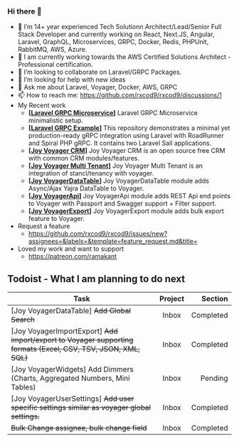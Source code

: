 ### Hi there 👋

- 🔭 I’m 14+ year experienced Tech Solutionn Architect/Lead/Senior Full Stack Developer and currently working on React, Next.JS, Angular, Laravel, GraphQL, Microservices, GRPC, Docker, Redis, PHPUnit, RabbitMQ, AWS, Azure.
- 🌱 I am currently working towards the AWS Certified Solutions Architect - Professional certification.
- 👯 I’m looking to collaborate on Laravel/GRPC Packages.
- 🤔 I’m looking for help with new ideas
- 💬 Ask me about Laravel, Voyager, Docker, AWS, GRPC
- 📫 How to reach me: https://github.com/rxcod9/rxcod9/discussions/1
- My Recent work
  - **[[Laravel GRPC Microservice](https://github.com/rxcod9/laravel-grpc-microservice)]** Laravel GRPC Microservice minimalistic setup.
  - **[[Laravel GRPC Example](https://github.com/rxcod9/laravel-grpc-example)]** This repository demonstrates a minimal yet production-ready gRPC integration using Laravel with RoadRunner and Spiral PHP gRPC. It contains two Laravel Sail applications.
  - **[[Joy Voyager CRM](https://github.com/rxcod9/joy-voyager-crm)]** Joy Voyager CRM is an open source free CRM with common CRM modules/features.
  - **[[Joy Voyager Multi Tenant](https://github.com/rxcod9/joy-voyager-multi-tenant)]** Joy Voyager Multi Tenant is an integration of stancl/tenancy with voyager.
  - **[[Joy VoyagerDataTable](https://github.com/rxcod9/joy-voyager-datatable)]** Joy VoyagerDataTable module adds Async/Ajax Yajra DataTable to Voyager.
  - **[[Joy VoyagerApi](https://github.com/rxcod9/joy-voyager-api)]** Joy VoyagerApi module adds REST Api end points to Voyager with Passport and Swagger support + Filter support.
  - **[[Joy VoyagerExport](https://github.com/rxcod9/joy-voyager-export)]** Joy VoyagerExport module adds bulk export feature to Voyager.
- Request a feature
  - https://github.com/rxcod9/rxcod9/issues/new?assignees=&labels=&template=feature_request.md&title=
- Loved my work and want to support 
  - https://patreon.com/ramakant


## Todoist - What I am planning to do next

<!-- TODO-IST:START -->
| Task        | Project           | Section  |           
| ------------- |:-------------:| -----:|           
| [Joy VoyagerDataTable] ~~Add Global Search~~        | Inbox           | Completed  |           
| [Joy VoyagerImportExport] ~~Add import/export to Voyager supporting formats (Excel, CSV, TSV, JSON, XML, SQL)~~        | Inbox           | Completed  |           
| [Joy VoyagerWidgets] Add Dimmers (Charts, Aggregated Numbers, Mini Tables)        | Inbox           | Pending  |           
| [Joy VoyagerUserSettings] ~~Add user specific settings similar as voyager global settings.~~        | Inbox           | Completed  |           
| ~~Bulk Change assignee, bulk change field~~        | Inbox           | Completed  |
<!-- TODO-IST:END -->
